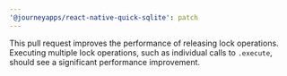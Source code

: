 ```yaml
---
'@journeyapps/react-native-quick-sqlite': patch
---
```


This pull request improves the performance of releasing lock operations. Executing multiple lock operations, such as individual calls to `.execute`, should see a significant performance improvement.

